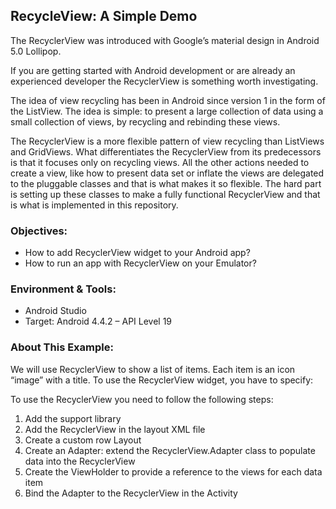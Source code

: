 ## RecycleView: A Simple Demo

The RecyclerView was introduced with Google’s material design in Android 5.0 Lollipop.

If you are getting started with Android development or are already an experienced developer the RecyclerView is something worth investigating.

The idea of view recycling has been in Android since version 1 in the form of the ListView. The idea is simple: to present a large collection of data using a small collection of views, by recycling and rebinding these views.

The RecyclerView is a more flexible pattern of view recycling than ListViews and GridViews. What differentiates the RecyclerView from its predecessors is that it focuses only on recycling views. All the other actions needed to create a view, like how to present ﻿data set or inflate the views are delegated to the pluggable classes and that is what makes it so flexible. The hard part is setting up these classes to make a fully functional RecyclerView and that is what is implemented in this repository.

### Objectives:

* How to add RecyclerView widget to your Android app?
* How to run an app with RecyclerView on your Emulator?

### Environment & Tools:

* Android Studio
* Target: Android 4.4.2 – API Level 19

### About This Example:

We will use RecyclerView to show a list of items. Each item is an icon “image” with a title. To use the RecyclerView widget, you have to specify:

To use the RecyclerView you need to follow the following steps:

1. Add the support library
2. Add the RecyclerView in the layout XML file
3. Create a custom row Layout
4. Create an Adapter: extend the RecyclerView.Adapter class to populate data into the RecyclerView
5. Create the ViewHolder to provide a reference to the views for each data item
6. Bind the Adapter to the RecyclerView in the Activity

